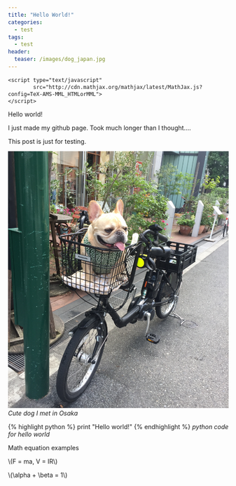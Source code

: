```yaml
---
title: "Hello World!"
categories:
  - test
tags:
  - test
header:
  teaser: /images/dog_japan.jpg
---
```

<head>

    <script type="text/javascript"
            src="http://cdn.mathjax.org/mathjax/latest/MathJax.js?config=TeX-AMS-MML_HTMLorMML">
    </script>

</head>
Hello world!

I just made my github page. Took much longer than I thought....

This post is just for testing. 

![dog](/images/dog_japan.jpg)
*Cute dog I met in Osaka*



{% highlight python %}
print "Hello world!"
{% endhighlight %}
*python code for hello world*



Math equation examples

\\(F = ma, V = IR\\)

\\(\alpha + \beta = 1\\)